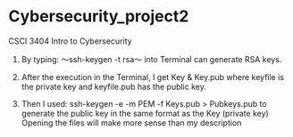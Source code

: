 # Cybersecurity_project2
CSCI 3404 Intro to Cybersecurity

1. By typing: ～ssh-keygen -t rsa～ into Terminal can generate RSA keys.

2. After the execution in the Terminal, I get Key & Key.pub where keyfile is the private key and keyfile.pub has the public key.

3. Then I used: ssh-keygen -e -m PEM -f Keys.pub > Pubkeys.pub to generate the public key in the same format as the Key (private key) Opening the files will make more sense than my description
